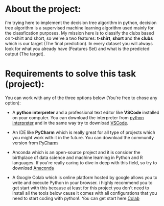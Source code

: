 # About the project:

i'm trying here to implement the decision tree algorithm in python, decision tree algorithm is a supervised machine learning 
algorithm used mainly for the classfication purposes. My mission here is to classify the clubs based on t-shirt and short, 
so we've a two features: **t-shirt**, **short** and the **clubs** which is our target (The final prediction). In every dataset you
will always look for what you already have (Features Set) and what is the predicted output (The target). 


# Requirements to solve this task (project):

You can work with any of the three options below (You're free to chose any option):

* A **python interpreter** and a professional text editor like **VSCode** installed on your computer. You can 
download the interpreter from [python interpreter](https://python.org) and in the same way try to download [VSCode](https://code.visualstudio.com/).

* An IDE like **PyCharm** which is really great for all type of projects which you might work with it in the future. You can download the community version from [PyCharm](https://www.jetbrains.com/pycharm/)

* Anconda which is an open-source project and it is consider the birthplace of data science and machine learning in Python and R languages. If you're really caring to dive in deep with this field, so try to download [Anaconda](https://www.anaconda.com/products/individual)

* A Google Colab which is online platform hosted by google allows you to write and execute Python in your browser. i highly recommend
you to get start with this because at least for this project you don't need to install all the tools below cause it comes with all configurations that you need to start coding with python!. You can get start here [Colab](https://colab.research.google.com
)

